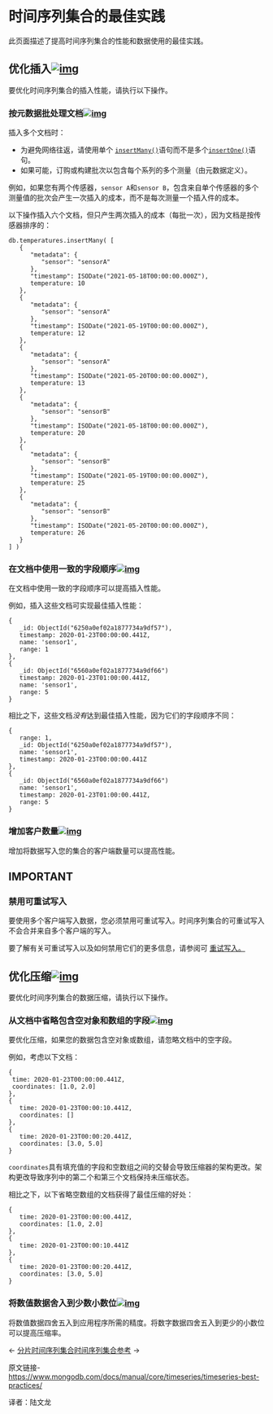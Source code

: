 # 时间序列集合的最佳实践

此页面描述了提高时间序列集合的性能和数据使用的最佳实践。



## 优化插入[![img](https://www.mongodb.com/docs/manual/assets/link.svg)](https://www.mongodb.com/docs/manual/core/timeseries/timeseries-best-practices/#optimize-inserts)

要优化时间序列集合的插入性能，请执行以下操作。

### 按元数据批处理文档[![img](https://www.mongodb.com/docs/manual/assets/link.svg)](https://www.mongodb.com/docs/manual/core/timeseries/timeseries-best-practices/#batch-documents-by-metadata)

插入多个文档时：

- 为避免网络往返，请使用单个 [`insertMany()`](https://www.mongodb.com/docs/manual/reference/method/db.collection.insertMany/#mongodb-method-db.collection.insertMany)语句而不是多个[`insertOne()`](https://www.mongodb.com/docs/manual/reference/method/db.collection.insertOne/#mongodb-method-db.collection.insertOne)语句。
- 如果可能，订购或构建批次以包含每个系列的多个测量（由元数据定义）。

例如，如果您有两个传感器，`sensor A`和`sensor B`，包含来自单个传感器的多个测量值的批次会产生一次插入的成本，而不是每次测量一个插入件的成本。

以下操作插入六个文档，但只产生两次插入的成本（每批一次），因为文档是按传感器排序的：

```
db.temperatures.insertMany( [
   {
      "metadata": {
         "sensor": "sensorA"
      },
      "timestamp": ISODate("2021-05-18T00:00:00.000Z"),
      temperature: 10
   },
   {
      "metadata": {
         "sensor": "sensorA"
      },
      "timestamp": ISODate("2021-05-19T00:00:00.000Z"),
      temperature: 12
   },
   {
      "metadata": {
         "sensor": "sensorA"
      },
      "timestamp": ISODate("2021-05-20T00:00:00.000Z"),
      temperature: 13
   },
   {
      "metadata": {
         "sensor": "sensorB"
      },
      "timestamp": ISODate("2021-05-18T00:00:00.000Z"),
      temperature: 20
   },
   {
      "metadata": {
         "sensor": "sensorB"
      },
      "timestamp": ISODate("2021-05-19T00:00:00.000Z"),
      temperature: 25
   },
   {
      "metadata": {
         "sensor": "sensorB"
      },
      "timestamp": ISODate("2021-05-20T00:00:00.000Z"),
      temperature: 26
   }
] )
```



### 在文档中使用一致的字段顺序[![img](https://www.mongodb.com/docs/manual/assets/link.svg)](https://www.mongodb.com/docs/manual/core/timeseries/timeseries-best-practices/#use-consistent-field-order-in-documents)

在文档中使用一致的字段顺序可以提高插入性能。

例如，插入这些文档可实现最佳插入性能：

```
{
   _id: ObjectId("6250a0ef02a1877734a9df57"),
   timestamp: 2020-01-23T00:00:00.441Z,
   name: 'sensor1',
   range: 1
},
{
   _id: ObjectId("6560a0ef02a1877734a9df66")
   timestamp: 2020-01-23T01:00:00.441Z,
   name: 'sensor1',
   range: 5
}
```



相比之下，这些文档*没有*达到最佳插入性能，因为它们的字段顺序不同：

```
{
   range: 1,
   _id: ObjectId("6250a0ef02a1877734a9df57"),
   name: 'sensor1',
   timestamp: 2020-01-23T00:00:00.441Z
},
{
   _id: ObjectId("6560a0ef02a1877734a9df66")
   name: 'sensor1',
   timestamp: 2020-01-23T01:00:00.441Z,
   range: 5
}
```



### 增加客户数量[![img](https://www.mongodb.com/docs/manual/assets/link.svg)](https://www.mongodb.com/docs/manual/core/timeseries/timeseries-best-practices/#increase-the-number-of-clients)

增加将数据写入您的集合的客户端数量可以提高性能。



## IMPORTANT

### 禁用可重试写入

要使用多个客户端写入数据，您必须禁用可重试写入。时间序列集合的可重试写入不会合并来自多个客户端的写入。

要了解有关可重试写入以及如何禁用它们的更多信息，请参阅可 [重试写入。](https://www.mongodb.com/docs/manual/core/retryable-writes/#std-label-retryable-writes)



## 优化压缩[![img](https://www.mongodb.com/docs/manual/assets/link.svg)](https://www.mongodb.com/docs/manual/core/timeseries/timeseries-best-practices/#optimize-compression)

要优化时间序列集合的数据压缩，请执行以下操作。

### 从文档中省略包含空对象和数组的字段[![img](https://www.mongodb.com/docs/manual/assets/link.svg)](https://www.mongodb.com/docs/manual/core/timeseries/timeseries-best-practices/#omit-fields-containing-empty-objects-and-arrays-from-documents)

要优化压缩，如果您的数据包含空对象或数组，请忽略文档中的空字段。

例如，考虑以下文档：

```
{
 time: 2020-01-23T00:00:00.441Z,
 coordinates: [1.0, 2.0]
},
{
   time: 2020-01-23T00:00:10.441Z,
   coordinates: []
},
{
   time: 2020-01-23T00:00:20.441Z,
   coordinates: [3.0, 5.0]
}
```



`coordinates`具有填充值的字段和空数组之间的交替会导致压缩器的架构更改。架构更改导致序列中的第二个和第三个文档保持未压缩状态。

相比之下，以下省略空数组的文档获得了最佳压缩的好处：

```
{
   time: 2020-01-23T00:00:00.441Z,
   coordinates: [1.0, 2.0]
},
{
   time: 2020-01-23T00:00:10.441Z
},
{
   time: 2020-01-23T00:00:20.441Z,
   coordinates: [3.0, 5.0]
}
```



### 将数值数据舍入到少数小数位[![img](https://www.mongodb.com/docs/manual/assets/link.svg)](https://www.mongodb.com/docs/manual/core/timeseries/timeseries-best-practices/#round-numeric-data-to-few-decimal-places)

将数值数据四舍五入到应用程序所需的精度。将数字数据四舍五入到更少的小数位可以提高压缩率。

←  [分片时间序列集合](https://www.mongodb.com/docs/manual/core/timeseries/timeseries-shard-collection/)[时间序列集合参考](https://www.mongodb.com/docs/manual/core/timeseries/timeseries-reference/) →

原文链接-https://www.mongodb.com/docs/manual/core/timeseries/timeseries-best-practices/

译者：陆文龙